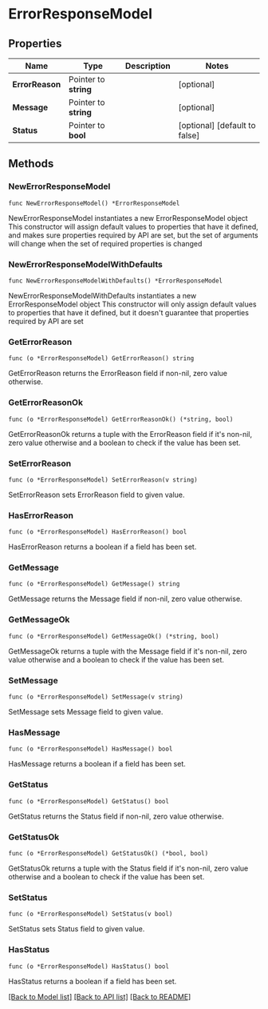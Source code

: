 # ErrorResponseModel

## Properties

Name | Type | Description | Notes
------------ | ------------- | ------------- | -------------
**ErrorReason** | Pointer to **string** |  | [optional] 
**Message** | Pointer to **string** |  | [optional] 
**Status** | Pointer to **bool** |  | [optional] [default to false]

## Methods

### NewErrorResponseModel

`func NewErrorResponseModel() *ErrorResponseModel`

NewErrorResponseModel instantiates a new ErrorResponseModel object
This constructor will assign default values to properties that have it defined,
and makes sure properties required by API are set, but the set of arguments
will change when the set of required properties is changed

### NewErrorResponseModelWithDefaults

`func NewErrorResponseModelWithDefaults() *ErrorResponseModel`

NewErrorResponseModelWithDefaults instantiates a new ErrorResponseModel object
This constructor will only assign default values to properties that have it defined,
but it doesn't guarantee that properties required by API are set

### GetErrorReason

`func (o *ErrorResponseModel) GetErrorReason() string`

GetErrorReason returns the ErrorReason field if non-nil, zero value otherwise.

### GetErrorReasonOk

`func (o *ErrorResponseModel) GetErrorReasonOk() (*string, bool)`

GetErrorReasonOk returns a tuple with the ErrorReason field if it's non-nil, zero value otherwise
and a boolean to check if the value has been set.

### SetErrorReason

`func (o *ErrorResponseModel) SetErrorReason(v string)`

SetErrorReason sets ErrorReason field to given value.

### HasErrorReason

`func (o *ErrorResponseModel) HasErrorReason() bool`

HasErrorReason returns a boolean if a field has been set.

### GetMessage

`func (o *ErrorResponseModel) GetMessage() string`

GetMessage returns the Message field if non-nil, zero value otherwise.

### GetMessageOk

`func (o *ErrorResponseModel) GetMessageOk() (*string, bool)`

GetMessageOk returns a tuple with the Message field if it's non-nil, zero value otherwise
and a boolean to check if the value has been set.

### SetMessage

`func (o *ErrorResponseModel) SetMessage(v string)`

SetMessage sets Message field to given value.

### HasMessage

`func (o *ErrorResponseModel) HasMessage() bool`

HasMessage returns a boolean if a field has been set.

### GetStatus

`func (o *ErrorResponseModel) GetStatus() bool`

GetStatus returns the Status field if non-nil, zero value otherwise.

### GetStatusOk

`func (o *ErrorResponseModel) GetStatusOk() (*bool, bool)`

GetStatusOk returns a tuple with the Status field if it's non-nil, zero value otherwise
and a boolean to check if the value has been set.

### SetStatus

`func (o *ErrorResponseModel) SetStatus(v bool)`

SetStatus sets Status field to given value.

### HasStatus

`func (o *ErrorResponseModel) HasStatus() bool`

HasStatus returns a boolean if a field has been set.


[[Back to Model list]](../README.md#documentation-for-models) [[Back to API list]](../README.md#documentation-for-api-endpoints) [[Back to README]](../README.md)


